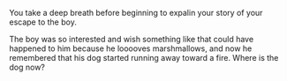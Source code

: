 You take a deep breath before beginning to expalin your story of your escape to the boy.

The boy was so interested and wish something like that could have happened to him because he looooves marshmallows, and now he remembered that his dog started running away toward a fire. Where is the dog now?
